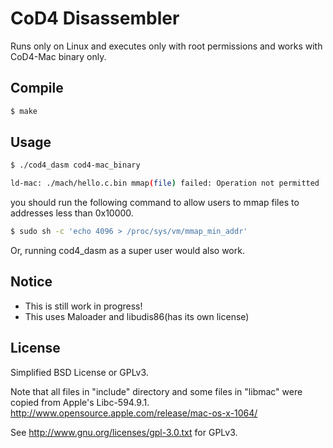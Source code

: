 # CoD4 Disassembler
Runs only on Linux and executes only with root permissions and works with CoD4-Mac binary only.

## Compile

```bash
$ make
```
## Usage

```bash
$ ./cod4_dasm cod4-mac_binary
```

```bash
ld-mac: ./mach/hello.c.bin mmap(file) failed: Operation not permitted
```
you should run the following command to allow users to mmap files to
addresses less than 0x10000.

```bash
$ sudo sh -c 'echo 4096 > /proc/sys/vm/mmap_min_addr'
```
Or, running cod4_dasm as a super user would also work.

## Notice

- This is still work in progress!
- This uses Maloader and libudis86(has its own license)


## License

Simplified BSD License or GPLv3.

Note that all files in "include" directory and some files in "libmac"
were copied from Apple's Libc-594.9.1.
http://www.opensource.apple.com/release/mac-os-x-1064/

See http://www.gnu.org/licenses/gpl-3.0.txt for GPLv3.
